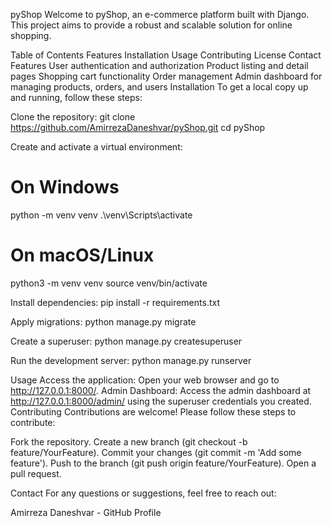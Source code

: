 pyShop
Welcome to pyShop, an e-commerce platform built with Django. This project aims to provide a robust and scalable solution for online shopping.

Table of Contents
Features
Installation
Usage
Contributing
License
Contact
Features
User authentication and authorization
Product listing and detail pages
Shopping cart functionality
Order management
Admin dashboard for managing products, orders, and users
Installation
To get a local copy up and running, follow these steps:

Clone the repository:
git clone https://github.com/AmirrezaDaneshvar/pyShop.git
cd pyShop

Create and activate a virtual environment:
# On Windows
python -m venv venv
.\venv\Scripts\activate

# On macOS/Linux
python3 -m venv venv
source venv/bin/activate

Install dependencies:
pip install -r requirements.txt

Apply migrations:
python manage.py migrate

Create a superuser:
python manage.py createsuperuser

Run the development server:
python manage.py runserver

Usage
Access the application: Open your web browser and go to http://127.0.0.1:8000/.
Admin Dashboard: Access the admin dashboard at http://127.0.0.1:8000/admin/ using the superuser credentials you created.
Contributing
Contributions are welcome! Please follow these steps to contribute:

Fork the repository.
Create a new branch (git checkout -b feature/YourFeature).
Commit your changes (git commit -m 'Add some feature').
Push to the branch (git push origin feature/YourFeature).
Open a pull request.

Contact
For any questions or suggestions, feel free to reach out:

Amirreza Daneshvar - GitHub Profile
